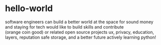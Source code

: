 # hello-world
software engineers can build a better world
at the space for sound money and staying for tech
would like to build skills and contribute  
(orange coin good) or related open source projects
ux, privacy, education, layers, reputation
safe storage, and a better future
actively learning python!
